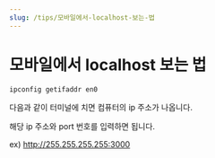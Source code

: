 ```yaml
---
slug: /tips/모바일에서-localhost-보는-법
---
```


# 모바일에서 localhost 보는 법

```bash
ipconfig getifaddr en0
```

다음과 같이 터미널에 치면 컴퓨터의 ip 주소가 나옵니다.

해당 ip 주소와 port 번호를 입력하면 됩니다.

ex) http://255.255.255.255:3000
